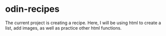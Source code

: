 # odin-recipes
The current project is creating a recipe. Here, I will be using html to create a list, add images, as well as practice other html functions.